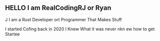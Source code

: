 <h2>HELLO I am RealCodingRJ or Ryan</h2> J I am a Rust Developer ort Programmer That Makes Stuff

I started Cofing back in 2020 I Knew What it was never nkn ew how to get Startee

